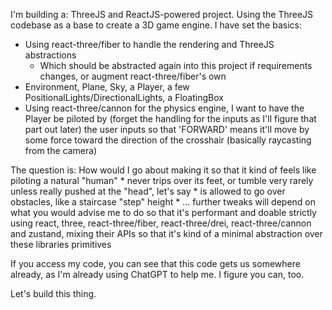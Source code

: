 I'm building a:
ThreeJS and ReactJS-powered project.
Using the ThreeJS codebase as a base to create a 3D game engine.
I have set the basics:
* Using react-three/fiber to handle the rendering and ThreeJS abstractions
    * Which should be abstracted again into this project if requirements changes, or augment react-three/fiber's own
* Environment, Plane, Sky, a Player, a few PositionalLights/DirectionalLights, a FloatingBox
* Using react-three/cannon for the physics engine, I want to have the Player be piloted by (forget the handling for the inputs as I'll figure that part out later) the user inputs so that 'FORWARD' means it'll move by some force toward the direction of the crosshair (basically raycasting from the camera)

The question is: How would I go about making it so that it kind of feels like piloting a natural "human"
    * never trips over its feet, or tumble very rarely unless really pushed at the "head", let's say
    * is allowed to go over obstacles, like a staircase "step" height
    * ... further tweaks will depend on what you would advise me to do so that it's performant and doable strictly using react, three, react-three/fiber, react-three/drei, react-three/cannon and zustand, mixing their APIs so that it's kind of a minimal abstraction over these libraries primitives

If you access my code, you can see that this code gets us somewhere already, as I'm already using ChatGPT to help me. I figure you can, too.

Let's build this thing.
